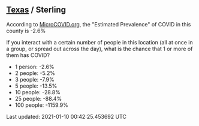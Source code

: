 
## [Texas](/united-states/texas) / Sterling

According to [MicroCOVID.org](http://microcovid.org),
the "Estimated Prevalence" of COVID in this county is -2.6%

If you interact with a certain number of people in this location
(all at once in a group, or spread out across the day), what is the chance that
1 or more of them has COVID?

- 1 person: -2.6%
- 2 people: -5.2%
- 3 people: -7.9%
- 5 people: -13.5%
- 10 people: -28.8%
- 25 people: -88.4%
- 100 people: -1159.9%

Last updated: 2021-01-10 00:42:25.453692 UTC
